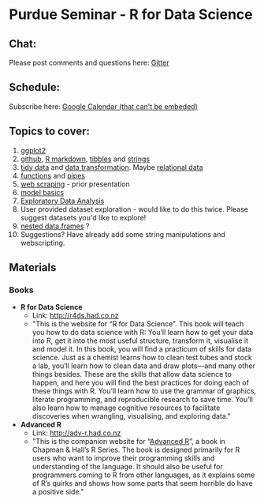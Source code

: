 # Purdue Seminar - R for Data Science

## Chat:

Please post comments and questions here: [Gitter](https://gitter.im/r-for-data-science-purdue/Lobby?utm_source=share-link&utm_medium=link&utm_campaign=share-link)
 

## Schedule:

Subscribe here: [Google Calendar (that can't be embeded)](https://calendar.google.com/calendar/embed?src=4aiemu59kqid73n3dkojvt9ics%40group.calendar.google.com&ctz=America/New_York&mode=AGENDA)

## Topics to cover:

1. [ggplot2](http://r4ds.had.co.nz/data-visualisation.html)
1. [github](https://desktop.github.com), [R markdown](http://r4ds.had.co.nz/r-markdown.html), [tibbles](http://r4ds.had.co.nz/tibbles.html) and [strings](http://r4ds.had.co.nz/strings.html)
1. [tidy data](http://r4ds.had.co.nz/tidy-data.html) and [data transformation](http://r4ds.had.co.nz/transform.html). Maybe [relational data](http://r4ds.had.co.nz/relational-data.html)
1. [functions](http://r4ds.had.co.nz/functions.html) and [pipes](http://r4ds.had.co.nz/pipes.html)
1. [web scraping](https://github.com/schloerke/presentation-2015_10_20-web_scraping/blob/master/Web%20scraping.pdf) - prior presentation
1. [model basics](http://r4ds.had.co.nz/model-basics.html)
1. [Exploratory Data Analysis](http://r4ds.had.co.nz/exploratory-data-analysis.html)
1. User provided dataset exploration - would like to do this twice.  Please suggest datasets you'd like to explore!
1. [nested data.frames](http://r4ds.had.co.nz/many-models.html#list-columns-1) ?
1. Suggestions? Have already add some string manipulations and webscripting.



## Materials

### Books

* **R for Data Science**
    * Link: http://r4ds.had.co.nz
    * "This is the website for “R for Data Science”. This book will teach you how to do data science with R: You’ll learn how to get your data into R, get it into the most useful structure, transform it, visualise it and model it. In this book, you will find a practicum of skills for data science. Just as a chemist learns how to clean test tubes and stock a lab, you’ll learn how to clean data and draw plots—and many other things besides. These are the skills that allow data science to happen, and here you will find the best practices for doing each of these things with R. You’ll learn how to use the grammar of graphics, literate programming, and reproducible research to save time. You’ll also learn how to manage cognitive resources to facilitate discoveries when wrangling, visualising, and exploring data."
* **Advanced R**
    * Link: http://adv-r.had.co.nz
    * "This is the companion website for “[Advanced R](http://amzn.com/1466586966?tag=devtools-20)”, a book in Chapman & Hall’s R Series. The book is designed primarily for R users who want to improve their programming skills and understanding of the language. It should also be useful for programmers coming to R from other languages, as it explains some of R’s quirks and shows how some parts that seem horrible do have a positive side."
